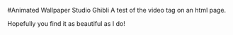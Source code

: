 #Animated Wallpaper Studio Ghibli
A test of the video tag on an html page.

Hopefully you find it as beautiful as I do!

